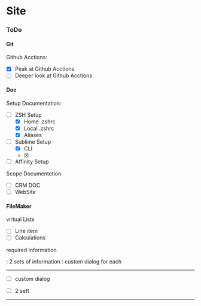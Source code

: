 # Site

### ToDo
#### Git
Github Acctions:

- [x] Peak at Github Acctions
- [ ] Deeper look at Github Acctions

#### Doc
Setup Documentation:

- [ ] ZSH Setup
    - [x] Home .zshrc
    - [x] Local .zshrc
    - [x] Aliases

- [ ] Sublime Setup
	- [x] CLI
	- [x] 
- [ ] Affinity Setup

Scope Documentetion

- [ ] CRM DOC
- [ ] WebSite

#### FileMaker
virtual Lists

- [ ] Line item
- [ ] Calculations

required Information

: 2 sets of information
: custom dialog for each

---
- [ ] custom dialog
- [ ] 2 sett


---


